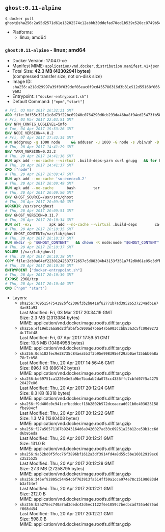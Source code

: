 ## `ghost:0.11-alpine`

```console
$ docker pull ghost@sha256:2a95d2571d61e13202574c12abbb30ddefad70cd1b539c520cc8749b544cbaf8
```

-	Platforms:
	-	linux; amd64

### `ghost:0.11-alpine` - linux; amd64

-	Docker Version: 17.04.0-ce
-	Manifest MIME: `application/vnd.docker.distribution.manifest.v2+json`
-	Total Size: **42.3 MB (42302941 bytes)**  
	(compressed transfer size, not on-disk size)
-	Image ID: `sha256:a218d29997a39f0f039def06eac0f9cd455786316d3b31e912d55168f0669a83`
-	Entrypoint: `["docker-entrypoint.sh"]`
-	Default Command: `["npm","start"]`

```dockerfile
# Fri, 03 Mar 2017 20:32:21 GMT
ADD file:3df55c321c1c8d73f22bc69240c0764290d6cb293da46ba8f94ed25473fb5853 in / 
# Fri, 03 Mar 2017 22:03:51 GMT
ENV NPM_CONFIG_LOGLEVEL=info
# Tue, 04 Apr 2017 19:53:26 GMT
ENV NODE_VERSION=4.8.2
# Fri, 07 Apr 2017 17:42:34 GMT
RUN addgroup -g 1000 node     && adduser -u 1000 -G node -s /bin/sh -D node     && apk add --no-cache         libstdc++     && apk add --no-cache --virtual .build-deps         binutils-gold         curl         g++         gcc         gnupg         libgcc         linux-headers         make         python   && for key in     9554F04D7259F04124DE6B476D5A82AC7E37093B     94AE36675C464D64BAFA68DD7434390BDBE9B9C5     FD3A5288F042B6850C66B31F09FE44734EB7990E     71DCFD284A79C3B38668286BC97EC7A07EDE3FC1     DD8F2338BAE7501E3DD5AC78C273792F7D83545D     B9AE9905FFD7803F25714661B63B535A4C206CA9     C4F0DFFF4E8C1A8236409D08E73BC641CC11F4C8     56730D5401028683275BD23C23EFEFE93C4CFFFE   ; do     gpg --keyserver ha.pool.sks-keyservers.net --recv-keys "$key" ||     gpg --keyserver pgp.mit.edu --recv-keys "$key" ||     gpg --keyserver keyserver.pgp.com --recv-keys "$key" ;   done     && curl -SLO "https://nodejs.org/dist/v$NODE_VERSION/node-v$NODE_VERSION.tar.xz"     && curl -SLO "https://nodejs.org/dist/v$NODE_VERSION/SHASUMS256.txt.asc"     && gpg --batch --decrypt --output SHASUMS256.txt SHASUMS256.txt.asc     && grep " node-v$NODE_VERSION.tar.xz\$" SHASUMS256.txt | sha256sum -c -     && tar -xf "node-v$NODE_VERSION.tar.xz"     && cd "node-v$NODE_VERSION"     && ./configure     && make -j$(getconf _NPROCESSORS_ONLN)     && make install     && apk del .build-deps     && cd ..     && rm -Rf "node-v$NODE_VERSION"     && rm "node-v$NODE_VERSION.tar.xz" SHASUMS256.txt.asc SHASUMS256.txt
# Thu, 20 Apr 2017 14:41:29 GMT
ENV YARN_VERSION=0.23.2
# Thu, 20 Apr 2017 14:41:36 GMT
RUN apk add --no-cache --virtual .build-deps-yarn curl gnupg   && for key in     6A010C5166006599AA17F08146C2130DFD2497F5   ; do     gpg --keyserver ha.pool.sks-keyservers.net --recv-keys "$key" ||     gpg --keyserver pgp.mit.edu --recv-keys "$key" ||     gpg --keyserver keyserver.pgp.com --recv-keys "$key" ;   done   && curl -fSL -o yarn.js "https://yarnpkg.com/downloads/$YARN_VERSION/yarn-legacy-$YARN_VERSION.js"   && curl -fSL -o yarn.js.asc "https://yarnpkg.com/downloads/$YARN_VERSION/yarn-legacy-$YARN_VERSION.js.asc"   && gpg --batch --verify yarn.js.asc yarn.js   && rm yarn.js.asc   && mv yarn.js /usr/local/bin/yarn   && chmod +x /usr/local/bin/yarn   && apk del .build-deps-yarn
# Thu, 20 Apr 2017 14:41:37 GMT
CMD ["node"]
# Thu, 20 Apr 2017 20:09:47 GMT
RUN apk add --no-cache 'su-exec>=0.2'
# Thu, 20 Apr 2017 20:09:49 GMT
RUN apk add --no-cache 		bash 		tar
# Thu, 20 Apr 2017 20:09:50 GMT
ENV GHOST_SOURCE=/usr/src/ghost
# Thu, 20 Apr 2017 20:09:50 GMT
WORKDIR /usr/src/ghost
# Thu, 20 Apr 2017 20:09:51 GMT
ENV GHOST_VERSION=0.11.7
# Thu, 20 Apr 2017 20:10:34 GMT
RUN set -ex; 		apk add --no-cache --virtual .build-deps 		ca-certificates 		gcc 		make 		openssl 		python 		unzip 	; 		wget -O ghost.zip "https://github.com/TryGhost/Ghost/releases/download/${GHOST_VERSION}/Ghost-${GHOST_VERSION}.zip"; 	unzip ghost.zip; 		npm install --production; 		apk del .build-deps; 		rm ghost.zip; 	npm cache clean; 	rm -rf /tmp/npm*
# Thu, 20 Apr 2017 20:10:35 GMT
ENV GHOST_CONTENT=/var/lib/ghost
# Thu, 20 Apr 2017 20:10:37 GMT
RUN mkdir -p "$GHOST_CONTENT" 	&& chown -R node:node "$GHOST_CONTENT" 	&& ln -s "$GHOST_CONTENT/config.js" "$GHOST_SOURCE/config.js"
# Thu, 20 Apr 2017 20:10:37 GMT
VOLUME [/var/lib/ghost]
# Thu, 20 Apr 2017 20:10:38 GMT
COPY file:2cb0a64ef22301242537372657c5d88304b43153f351a7f2d0d61e05c3dfb29a in /usr/local/bin/ 
# Thu, 20 Apr 2017 20:10:39 GMT
ENTRYPOINT ["docker-entrypoint.sh"]
# Thu, 20 Apr 2017 20:10:39 GMT
EXPOSE 2368/tcp
# Thu, 20 Apr 2017 20:10:40 GMT
CMD ["npm" "start"]
```

-	Layers:
	-	`sha256:7095154754192bfc2306f3b2b841ef82771b7ad39526537234adb1e74ae81a93`  
		Last Modified: Fri, 03 Mar 2017 20:34:19 GMT  
		Size: 2.3 MB (2313384 bytes)  
		MIME: application/vnd.docker.image.rootfs.diff.tar.gzip
	-	`sha256:ef19eb3aaa8d2dfabaf5c800ad7b6a47ba903ccbb83a3c5fc00e92724c17bf48`  
		Last Modified: Fri, 07 Apr 2017 17:59:51 GMT  
		Size: 10.5 MB (10484958 bytes)  
		MIME: application/vnd.docker.image.rootfs.diff.tar.gzip
	-	`sha256:0da182fec9e38735c84aea5b3f3b95e998395ef29ab0aef25bbb0a8a78c7cb58`  
		Last Modified: Thu, 20 Apr 2017 14:56:46 GMT  
		Size: 896.1 KB (896142 bytes)  
		MIME: application/vnd.docker.image.rootfs.diff.tar.gzip
	-	`sha256:bd69751ca1220e3e5a9be7badab2da075cc4336ffc7cbfd07f5a427528427e86`  
		Last Modified: Thu, 20 Apr 2017 20:12:24 GMT  
		Size: 8.3 KB (8318 bytes)  
		MIME: application/vnd.docker.image.rootfs.diff.tar.gzip
	-	`sha256:f9d400c0c941cefbcddccf18b2802b972dceaacad021b0e403623158fbe904cf`  
		Last Modified: Thu, 20 Apr 2017 20:12:22 GMT  
		Size: 1.3 MB (1340403 bytes)  
		MIME: application/vnd.docker.image.rootfs.diff.tar.gzip
	-	`sha256:f27a50571167b9243164d6a9426027ad33c69261a25b12ce59b1cc6dd6b95eda`  
		Last Modified: Thu, 20 Apr 2017 20:12:21 GMT  
		Size: 131.0 B  
		MIME: application/vnd.docker.image.rootfs.diff.tar.gzip
	-	`sha256:9a52bd0f5fcc76f3896bf1612a3df3914fd4a8d55c5be16012919ec6c2525525`  
		Last Modified: Thu, 20 Apr 2017 20:12:28 GMT  
		Size: 27.3 MB (27258795 bytes)  
		MIME: application/vnd.docker.image.rootfs.diff.tar.gzip
	-	`sha256:345ef92805c54454c6f763913fa514ff59a1cce974e78c15198683d4b3af54ef`  
		Last Modified: Thu, 20 Apr 2017 20:12:21 GMT  
		Size: 212.0 B  
		MIME: application/vnd.docker.image.rootfs.diff.tar.gzip
	-	`sha256:b2a278ec740a7ad3dedc42d6ec1122f6e1859c7becbcad755a4d75adf068d454`  
		Last Modified: Thu, 20 Apr 2017 20:12:21 GMT  
		Size: 598.0 B  
		MIME: application/vnd.docker.image.rootfs.diff.tar.gzip
